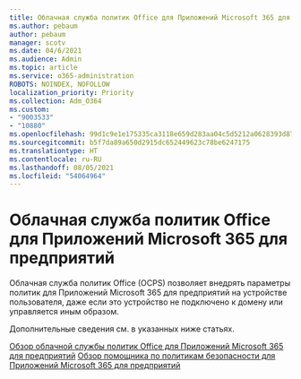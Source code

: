 ```yaml
---
title: Облачная служба политик Office для Приложений Microsoft 365 для предприятий
ms.author: pebaum
author: pebaum
manager: scotv
ms.date: 04/6/2021
ms.audience: Admin
ms.topic: article
ms.service: o365-administration
ROBOTS: NOINDEX, NOFOLLOW
localization_priority: Priority
ms.collection: Adm_O364
ms.custom:
- "9003533"
- "10880"
ms.openlocfilehash: 99d1c9e1e175335ca3118e659d283aa04c5d5212a0628393d87114c834685d0e
ms.sourcegitcommit: b5f7da89a650d2915dc652449623c78be6247175
ms.translationtype: HT
ms.contentlocale: ru-RU
ms.lasthandoff: 08/05/2021
ms.locfileid: "54064964"
---
```

# <a name="office-cloud-policy-service-for-microsoft-365-apps-for-enterprise"></a>Облачная служба политик Office для Приложений Microsoft 365 для предприятий

Облачная служба политик Office (OCPS) позволяет внедрять параметры политик для Приложений Microsoft 365 для предприятий на устройстве пользователя, даже если это устройство не подключено к домену или управляется иным образом. 

Дополнительные сведения см. в указанных ниже статьях.

[Обзор облачной службы политик Office для Приложений Microsoft 365 для предприятий](https://docs.microsoft.com/deployoffice/overview-office-cloud-policy-service)
[Обзор помощника по политикам безопасности для Приложений Microsoft 365 для предприятий](https://docs.microsoft.com/deployoffice/overview-of-security-policy-advisor)